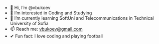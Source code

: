 - 👋 Hi, I’m @vbukoev
- 👀 I’m interested in Coding and Studying 
- 🌱 I’m currently learning SoftUni and Telecommunications in Technical University of Sofia
- 📫 Reach me: vbukoev@gmail.com
- ✔ Fun fact: I love coding and playing football
<!---
vbukoev/vbukoev is a ✨ special ✨ repository because its `README.md` (this file) appears on your GitHub profile.
You can click the Preview link to take a look at your changes.
--->
